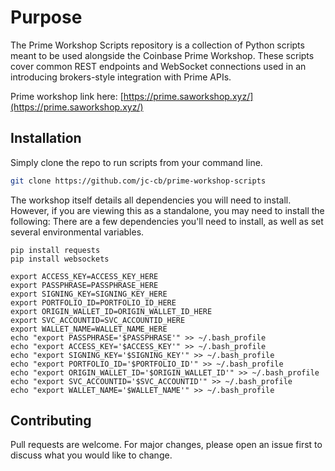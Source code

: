 # Purpose

The Prime Workshop Scripts repository is a collection of Python scripts meant to be used alongside the Coinbase Prime Workshop. These scripts cover common REST endpoints and WebSocket connections used in an introducing brokers-style integration with Prime APIs. 

Prime workshop link here: [https://prime.saworkshop.xyz/](https://prime.saworkshop.xyz/)

## Installation

Simply clone the repo to run scripts from your command line.

```bash
git clone https://github.com/jc-cb/prime-workshop-scripts
```

The workshop itself details all dependencies you will need to install. However, if you are viewing this as a standalone, you may need to install the following: There are a few dependencies you'll need to install, as well as set several environmental variables.

```
pip install requests
pip install websockets

export ACCESS_KEY=ACCESS_KEY_HERE
export PASSPHRASE=PASSPHRASE_HERE
export SIGNING_KEY=SIGNING_KEY_HERE
export PORTFOLIO_ID=PORTFOLIO_ID_HERE
export ORIGIN_WALLET_ID=ORIGIN_WALLET_ID_HERE
export SVC_ACCOUNTID=SVC_ACCOUNTID_HERE
export WALLET_NAME=WALLET_NAME_HERE
echo "export PASSPHRASE='$PASSPHRASE'" >> ~/.bash_profile
echo "export ACCESS_KEY='$ACCESS_KEY'" >> ~/.bash_profile
echo "export SIGNING_KEY='$SIGNING_KEY'" >> ~/.bash_profile
echo "export PORTFOLIO_ID='$PORTFOLIO_ID'" >> ~/.bash_profile
echo "export ORIGIN_WALLET_ID='$ORIGIN_WALLET_ID'" >> ~/.bash_profile
echo "export SVC_ACCOUNTID='$SVC_ACCOUNTID'" >> ~/.bash_profile
echo "export WALLET_NAME='$WALLET_NAME'" >> ~/.bash_profile
```

## Contributing
Pull requests are welcome. For major changes, please open an issue first to discuss what you would like to change.
